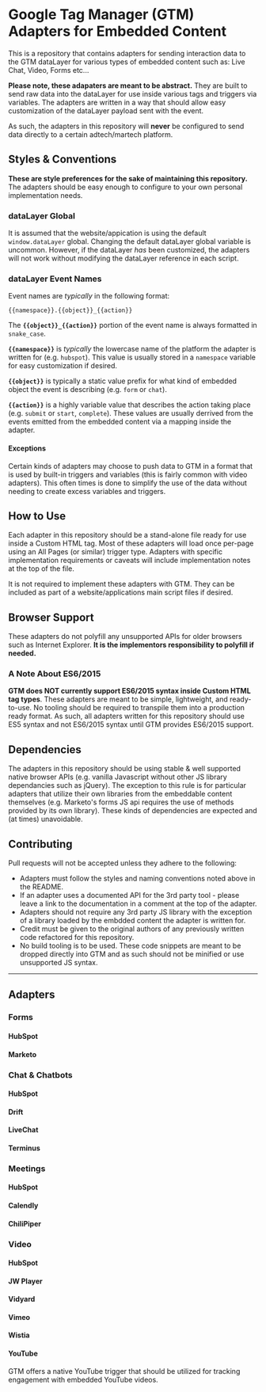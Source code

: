 # Google Tag Manager (GTM) Adapters for Embedded Content
This is a repository that contains adapters for sending interaction data to the GTM dataLayer for various types of embedded content such as: Live Chat, Video, Forms etc...

**Please note, these adapaters are meant to be abstract.** They are built to send raw data into the dataLayer for use inside various tags and triggers via variables. The adapters are written in a way that should allow easy customization of the dataLayer payload sent with the event. 

As such, the adapters in this repository will __never__ be configured to send data directly to a certain adtech/martech platform.

## Styles & Conventions
**These are style preferences for the sake of maintaining this repository.** The adapters should be easy enough to configure to your own personal implementation needs.

### dataLayer Global
It is assumed that the website/appication is using the default `window.dataLayer` global. Changing the default dataLayer global variable is uncommon. However, if the dataLayer *has* been customized, the adapters will not work without modifying the dataLayer reference in each script. 
### dataLayer Event Names

Event names are *typically* in the following format:

`{{namespace}}.{{object}}_{{action}}`

The **`{{object}}_{{action}}`** portion of the event name is always formatted in `snake_case`.

**`{{namespace}}`** is *typically* the lowercase name of the platform the adapter is written for (e.g. `hubspot`). This value is usually stored in a `namespace` variable for easy customization if desired.

**`{{object}}`** is typically a static value prefix for what kind of embedded object the event is describing (e.g. `form` or `chat`).

**`{{action}}`** is a highly variable value that describes the action taking place (e.g. `submit` or `start`, `complete`). These values are usually derrived from the events emitted from the embedded content via a mapping inside the adapter.

#### Exceptions
Certain kinds of adapters may choose to push data to GTM in a format that is used by built-in triggers and variables (this is fairly common with video adapters). This often times is done to simplify the use of the data without needing to create excess variables and triggers. 

## How to Use
Each adapter in this repository should be a stand-alone file ready for use inside a Custom HTML tag. Most of these adapters will load once per-page using an All Pages (or similar) trigger type. Adapters with specific implementation requirements or caveats will include implementation notes at the top of the file.

It is not required to implement these adapters with GTM. They can be included as part of a website/applications main script files if desired. 

## Browser Support
These adapters do not polyfill any unsupported APIs for older browsers such as Internet Explorer. **It is the implementors responsibility to polyfill if needed.** 

### A Note About ES6/2015
**GTM does NOT currently support ES6/2015 syntax inside Custom HTML tag types**. These adapters are meant to be simple, lightweight, and ready-to-use. No tooling should be required to transpile them into a production ready format. As such, all adapters written for this repository should use ES5 syntax and not ES6/2015 syntax until GTM provides ES6/2015 support.

## Dependencies
The adapters in this repository should be using stable & well supported native browser APIs (e.g. vanilla Javascript without other JS library dependancies such as jQuery). The exception to this rule is for particular adapters that utilize their own libraries from the embeddable content themselves (e.g. Marketo's forms JS api requires the use of methods provided by its own library). These kinds of dependencies are expected and (at times) unavoidable.

## Contributing

Pull requests will not be accepted unless they adhere to the following:

- Adapters must follow the styles and naming conventions noted above in the README.
- If an adapter uses a documented API for the 3rd party tool - please leave a link to the documentation in a comment at the top of the adapter.
- Adapters should not require any 3rd party JS library with the exception of a library loaded by the embdded content the adapter is written for.
- Credit must be given to the original authors of any previously written code  refactored for this repository. 
- No build tooling is to be used. These code snippets are meant to be dropped directly into GTM and as such should not be minified or use unsupported JS syntax.


---

## Adapters
### Forms

#### HubSpot

#### Marketo

### Chat & Chatbots

#### HubSpot

#### Drift

#### LiveChat

#### Terminus

### Meetings

#### HubSpot

#### Calendly

#### ChiliPiper

### Video

#### HubSpot

#### JW Player

#### Vidyard

#### Vimeo

#### Wistia

#### YouTube
GTM offers a native YouTube trigger that should be utilized for tracking engagement with embedded YouTube videos.
